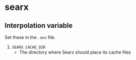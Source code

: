 searx
=====

## Interpolation variable

Set these in the `.env` file.

1. `SEARX_CACHE_DIR`
	* The directory where Searx should
	place its cache files
